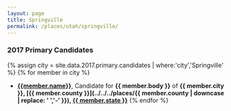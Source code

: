 ```yaml
---
layout: page
title: Springville
permalink: /places/utah/springville/
---
```


### 2017 Primary Candidates
{% assign city = site.data.2017.primary.candidates | where:'city','Springville' %}
{% for member in city  %}
- <strong>[{{member.name}}](../../../people/{{member.id}})</strong>, Candidate for <strong>{{ member.body }}</strong> of <strong>{{ member.city }}, [{{ member.county }}](../../../places/{{ member.county | downcase | replace: ' ','-' }}), [{{ member.state }}](../../../places)</strong>
{% endfor %}
